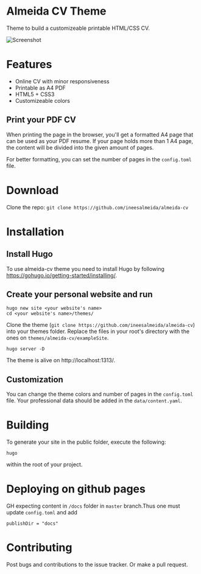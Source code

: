 # Almeida CV Theme
Theme to build a customizeable printable HTML/CSS CV.

![Screenshot](images/screenshot-full.png)

# Features
 - Online CV with minor responsiveness
 - Printable as A4 PDF
 - HTML5 + CSS3
 - Customizeable colors

## Print your PDF CV
When printing the page in the browser, you'll get a formatted A4 page that can be used as your PDF resume. 
If your page holds more than 1 A4 page, the content will be divided into the given amount of pages.

For better formatting, you can set the number of pages in the `config.toml` file.


# Download 
Clone the repo: `git clone https://github.com/ineesalmeida/almeida-cv`

# Installation
## Install Hugo
To use almeida-cv theme you need to install Hugo by following https://gohugo.io/getting-started/installing/.

## Create your personal website and run
```
hugo new site <your website's name>
cd <your website's name>/themes/
```
Clone the theme (`git clone https://github.com/ineesalmeida/almeida-cv`) into your themes folder.
Replace the files in your root's directory with the ones on `themes/almeida-cv/exampleSite`.
```
hugo server -D
```
The theme is alive on http://localhost:1313/.

## Customization
You can change the theme colors and number of pages in the `config.toml` file.
Your professional data should be added in the `data/content.yaml`.


# Building 
To generate your site in the public folder, execute the following:
```
hugo
```
within the root of your project.

# Deploying on github pages

GH expecting content in `/docs` folder in `master` branch.Thus one must update `config.toml` and add 

```
publishDir = "docs"
```

# Contributing 
Post bugs and contributions to the issue tracker. Or make a pull request.
